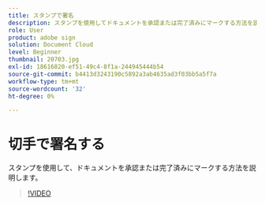 ```yaml
---
title: スタンプで署名
description: スタンプを使用してドキュメントを承認または完了済みにマークする方法を説明します
role: User
product: adobe sign
solution: Document Cloud
level: Beginner
thumbnail: 20703.jpg
exl-id: 18616820-ef51-49c4-8f1a-244945444b54
source-git-commit: b4413d3243190c5892a3ab4635ad3f03bb5a5f7a
workflow-type: tm+mt
source-wordcount: '32'
ht-degree: 0%

---
```


# 切手で署名する

スタンプを使用して、ドキュメントを承認または完了済みにマークする方法を説明します。

>[!VIDEO](https://video.tv.adobe.com/v/20703?hidetitle=true)
